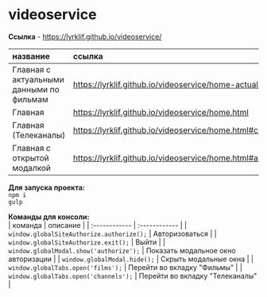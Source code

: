 # videoservice  

**Ссылка** - https://lyrklif.github.io/videoservice/  

| название  |  ссылка |
| :------------ | :------------ |
| Главная с актуальными данными по фильмам | https://lyrklif.github.io/videoservice/home-actual.html   |
| Главная | https://lyrklif.github.io/videoservice/home.html   |
| Главная (Телеканалы) | https://lyrklif.github.io/videoservice/home.html#channels  |
| Главная с открытой модалкой |https://lyrklif.github.io/videoservice/home.html#authorize  |



**Для запуска проекта:**  
`npm i `  
`gulp`  

**Команды для консоли:**  
| команда  |  описание |
| :------------ | :------------ |
| `window.globalSiteAuthorize.authorize();`  | Авторизоваться |
| `window.globalSiteAuthorize.exit();` | Выйти |
| `window.globalModal.show('authorize');` | Показать модальное окно авторизации |
| `window.globalModal.hide();` | Скрыть модальные окна |
| `window.globalTabs.open('films');` | Перейти во вкладку "Фильмы" |
| `window.globalTabs.open('channels');` | Перейти во вкладку "Телеканалы" |
